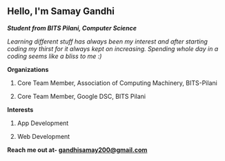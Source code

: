 ## Hello, I'm Samay Gandhi 

***Student from BITS Pilani, Computer Science***

*Learning different stuff has always been my interest and after starting coding my thirst for it always kept on increasing. Spending whole day in a coding seems like a bliss to me :)*

**Organizations**

1) Core Team Member, Association of Computing Machinery, BITS-Pilani 

2) Core Team Member, Google DSC, BITS Pilani

**Interests**

1) App Development

2) Web Development

**Reach me out at- gandhisamay200@gmail.com**
<!---
gandhisamay/gandhisamay is a ✨ special ✨ repository because its `README.md` (this file) appears on your GitHub profile.
You can click the Preview link to take a look at your changes.
--->
